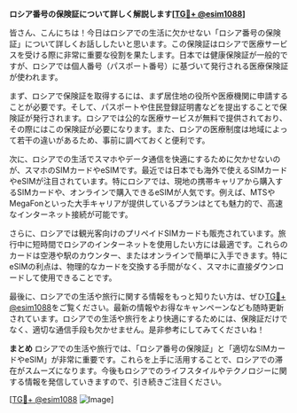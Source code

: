**ロシア番号の保険証について詳しく解説します[[TG💪+ @esim1088](https://t.me/s/esim1088)]**

皆さん、こんにちは！今日はロシアでの生活に欠かせない「ロシア番号の保険証」について詳しくお話ししたいと思います。この保険証はロシアで医療サービスを受ける際に非常に重要な役割を果たします。日本では健康保険証が一般的ですが、ロシアでは個人番号（パスポート番号）に基づいて発行される医療保険証が使われます。

まず、ロシアで保険証を取得するには、まず居住地の役所や医療機関に申請することが必要です。そして、パスポートや住民登録証明書などを提出することで保険証が発行されます。ロシアでは公的な医療サービスが無料で提供されており、その際にはこの保険証が必要になります。また、ロシアの医療制度は地域によって若干の違いがあるため、事前に調べておくと便利です。

次に、ロシアでの生活でスマホやデータ通信を快適にするために欠かせないのが、スマホのSIMカードやeSIMです。最近では日本でも海外で使えるSIMカードやeSIMが注目されています。特にロシアでは、現地の携帯キャリアから購入するSIMカードや、オンラインで購入できるeSIMが人気です。例えば、MTSやMegaFonといった大手キャリアが提供しているプランはとても魅力的で、高速なインターネット接続が可能です。

さらに、ロシアでは観光客向けのプリペイドSIMカードも販売されています。旅行中に短時間でロシアのインターネットを使用したい方には最適です。これらのカードは空港や駅のカウンター、またはオンラインで簡単に入手できます。特にeSIMの利点は、物理的なカードを交換する手間がなく、スマホに直接ダウンロードして使用できることです。

最後に、ロシアでの生活や旅行に関する情報をもっと知りたい方は、ぜひ[TG💪+ @esim1088](https://t.me/s/esim1088)をご覧ください。最新の情報やお得なキャンペーンなども随時更新されています。ロシアでの生活や旅行をより快適にするためには、保険証だけでなく、適切な通信手段も欠かせません。是非参考にしてみてくださいね！

**まとめ**
ロシアでの生活や旅行では、「ロシア番号の保険証」と「適切なSIMカードやeSIM」が非常に重要です。これらを上手に活用することで、ロシアでの滞在がスムーズになります。今後もロシアでのライフスタイルやテクノロジーに関する情報を発信していきますので、引き続きご注目ください。

[[TG💪+ @esim1088](https://t.me/s/esim1088) ![Image](https://i.postimg.cc/Y0z9fWf4/image.png)]